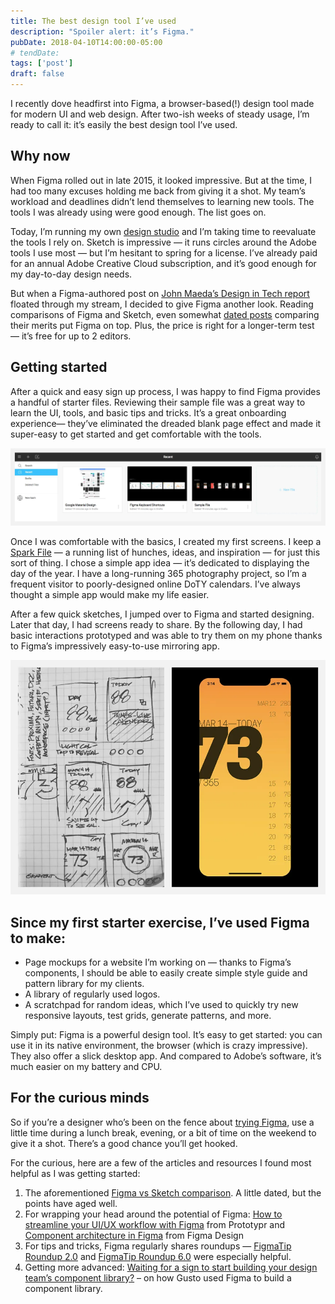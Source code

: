 ```yaml
---
title: The best design tool I’ve used
description: "Spoiler alert: it’s Figma."
pubDate: 2018-04-10T14:00:00-05:00
# tendDate:
tags: ['post']
draft: false
---
```


I recently dove headfirst into Figma, a browser-based(!) design tool made for modern UI and web design. After two-ish weeks of steady usage, I’m ready to call it: it’s easily the best design tool I’ve used.

## Why now
When Figma rolled out in late 2015, it looked impressive. But at the time, I had too many excuses holding me back from giving it a shot. My team’s workload and deadlines didn’t lend themselves to learning new tools. The tools I was already using were good enough. The list goes on.

Today, I’m running my own [design studio](https://www.flow14.com/) and I’m taking time to reevaluate the tools I rely on. Sketch is impressive — it runs circles around the Adobe tools I use most — but I’m hesitant to spring for a license. I’ve already paid for an annual Adobe Creative Cloud subscription, and it’s good enough for my day-to-day design needs.

But when a Figma-authored post on [John Maeda’s Design in Tech report](https://www.figma.com/blog/the-6-design-trends-john-maeda-predicted-in-his-state-of-the-union/) floated through my stream, I decided to give Figma another look. Reading comparisons of Figma and Sketch, even somewhat [dated posts](https://medium.com/@mengto/figma-vs-sketch-c01e5e74eddd) comparing their merits put Figma on top. Plus, the price is right for a longer-term test — it’s free for up to 2 editors.

## Getting started
After a quick and easy sign up process, I was happy to find Figma provides a handful of starter files. Reviewing their sample file was a great way to learn the UI, tools, and basic tips and tricks. It’s a great onboarding experience— they’ve eliminated the dreaded blank page effect and made it super-easy to get started and get comfortable with the tools.

![Figma's starter files](../../assets/posts/2018-04-figma/starter-files.webp)

Once I was comfortable with the basics, I created my first screens. I keep a [Spark File](https://medium.com/the-writers-room/the-spark-file-8d6e7df7ae58) — a running list of hunches, ideas, and inspiration — for just this sort of thing. I chose a simple app idea — it’s dedicated to displaying the day of the year. I have a long-running 365 photography project, so I’m a frequent visitor to poorly-designed online DoTY calendars. I’ve always thought a simple app would make my life easier.

After a few quick sketches, I jumped over to Figma and started designing. Later that day, I had screens ready to share. By the following day, I had basic interactions prototyped and was able to try them on my phone thanks to Figma’s impressively easy-to-use mirroring app.

![From sketch to screen](../../assets/posts/2018-04-figma/sketch-screen.webp)

## Since my first starter exercise, I’ve used Figma to make:
- Page mockups for a website I’m working on — thanks to Figma’s components, I should be able to easily create simple style guide and pattern library for my clients.
- A library of regularly used logos.
- A scratchpad for random ideas, which I’ve used to quickly try new responsive layouts, test grids, generate patterns, and more.

Simply put: Figma is a powerful design tool. It’s easy to get started: you can use it in its native environment, the browser (which is crazy impressive). They also offer a slick desktop app. And compared to Adobe’s software, it’s much easier on my battery and CPU.

## For the curious minds
So if you’re a designer who’s been on the fence about [trying Figma](https://www.figma.com/), use a little time during a lunch break, evening, or a bit of time on the weekend to give it a shot. There’s a good chance you’ll get hooked.

For the curious, here are a few of the articles and resources I found most helpful as I was getting started:

1. The aforementioned [Figma vs Sketch comparison](https://medium.com/@mengto/figma-vs-sketch-c01e5e74eddd). A little dated, but the points have aged well.
2. For wrapping your head around the potential of Figma: [How to streamline your UI/UX workflow with Figma](https://medium.com/nicole-the-designer/how-to-streamline-your-ui-ux-workflow-with-figma-b72c30596435) from Prototypr and [Component architecture in Figma](https://www.figma.com/best-practices/component-architecture/) from Figma Design
3. For tips and tricks, Figma regularly shares roundups — [FigmaTip Roundup 2.0](https://www.figma.com/blog/figmatip-roundup-2-0/) and [FigmaTip Roundup 6.0](https://www.figma.com/blog/figmatip-roundup-6-0/) were especially helpful.
4. Getting more advanced: [Waiting for a sign to start building your design team’s component library?](https://www.figma.com/blog/figmatip-roundup-6-0/) – on how Gusto used Figma to build a component library.